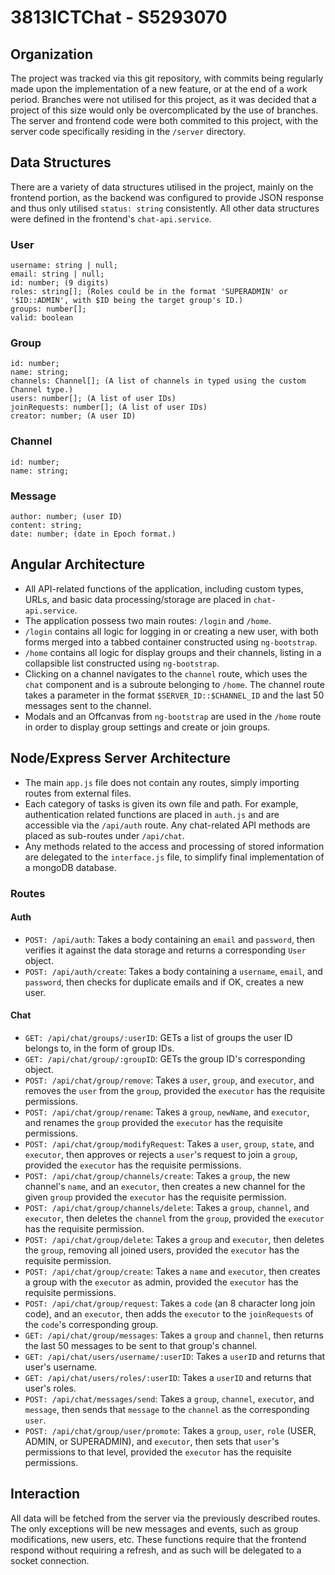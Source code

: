 # 3813ICTChat - S5293070
## Organization
The project was tracked via this git repository, with commits being regularly made upon the implementation of a new feature, or at the end of a work period. Branches were not utilised for this project, as it was decided that a project of this size would only be overcomplicated by the use of branches. The server and frontend code were both commited to this project, with the server code specifically residing in the `/server` directory.

## Data Structures
There are a variety of data structures utilised in the project, mainly on the frontend portion, as the backend was configured to provide JSON response and thus only utilised `status: string` consistently. All other data structures were defined in the frontend's `chat-api.service`.

### User
```
username: string | null;
email: string | null;
id: number; (9 digits)
roles: string[]; (Roles could be in the format 'SUPERADMIN' or '$ID::ADMIN', with $ID being the target group's ID.)
groups: number[];
valid: boolean
```

### Group
```
id: number;
name: string;
channels: Channel[]; (A list of channels in typed using the custom Channel type.)
users: number[]; (A list of user IDs)
joinRequests: number[]; (A list of user IDs)
creator: number; (A user ID)
```

### Channel
```
id: number;
name: string;
```

### Message
```
author: number; (user ID)
content: string;
date: number; (date in Epoch format.)
```

## Angular Architecture
- All API-related functions of the application, including custom types, URLs, and basic data processing/storage are placed in `chat-api.service`.
- The application possess two main routes: `/login` and `/home`.
- `/login` contains all logic for logging in or creating a new user, with both forms merged into a tabbed container constructed using `ng-bootstrap`.
- `/home` contains all logic for display groups and their channels, listing in a collapsible list constructed using `ng-bootstrap`.
- Clicking on a channel navigates to the `channel` route, which uses the `chat` component and is a subroute belonging to `/home`. The channel route takes a parameter in the format `$SERVER_ID::$CHANNEL_ID` and the last 50 messages sent to the channel.
- Modals and an Offcanvas from `ng-bootstrap` are used in the `/home` route in order to display group settings and create or join groups.

## Node/Express Server Architecture
- The main `app.js` file does not contain any routes, simply importing routes from external files.
- Each category of tasks is given its own file and path. For example, authentication related functions are placed in `auth.js` and are accessible via the `/api/auth` route. Any chat-related API methods are placed as sub-routes under `/api/chat`.
- Any methods related to the access and processing of stored information are delegated to the `interface.js` file, to simplify final implementation of a mongoDB database.

### Routes
#### Auth
- `POST: /api/auth`: Takes a body containing an `email` and `password`, then verifies it against the data storage and returns a corresponding `User` object.
- `POST: /api/auth/create`: Takes a body containing a `username`, `email`, and `password`, then checks for duplicate emails and if OK, creates a new user.

#### Chat
- `GET: /api/chat/groups/:userID`: GETs a list of groups the user ID belongs to, in the form of group IDs.
- `GET: /api/chat/group/:groupID`: GETs the group ID's corresponding object.
- `POST: /api/chat/group/remove`: Takes a `user`, `group`, and `executor`, and removes the `user` from the `group`, provided the `executor` has the requisite permissions.
- `POST: /api/chat/group/rename`: Takes a `group`, `newName`, and `executor`, and renames the `group` provided the `executor` has the requisite permissions.
- `POST: /api/chat/group/modifyRequest`: Takes a `user`, `group`, `state`, and `executor`, then approves or rejects a `user`'s request to join a `group`, provided the `executor` has the requisite permissions.
- `POST: /api/chat/group/channels/create`: Takes a `group`, the new channel's `name`, and an `executor`, then creates a new channel for the given `group` provided the `executor` has the requisite permission.
- `POST: /api/chat/group/channels/delete`: Takes a `group`, `channel`, and `executor`, then deletes the `channel` from the `group`, provided the `executor` has the requisite permission.
- `POST: /api/chat/group/delete`: Takes a `group` and `executor`, then deletes the `group`, removing all joined users, provided the `executor` has the requisite permission.
- `POST: /api/chat/group/create`: Takes a `name` and `executor`, then creates a group with the `executor` as admin, provided the `executor` has the requisite permissions.
- `POST: /api/chat/group/request`: Takes a `code` (an 8 character long join code), and an `executor`, then adds the `executor` to the `joinRequests` of the `code`'s corresponding group.
- `GET: /api/chat/group/messages`: Takes a `group` and `channel`, then returns the last 50 messages to be sent to that group's channel.
- `GET: /api/chat/users/username/:userID`: Takes a `userID` and returns that user's username.
- `GET: /api/chat/users/roles/:userID`: Takes a `userID` and returns that user's roles.
- `POST: /api/chat/messages/send`: Takes a `group`, `channel`, `executor`, and `message`, then sends that `message` to the `channel` as the corresponding `user`.
- `POST: /api/chat/group/user/promote`: Takes a `group`, `user`, `role` (USER, ADMIN, or SUPERADMIN), and `executor`, then sets that `user`'s permissions to that level, provided the `executor` has the requisite permissions.
  
## Interaction
All data will be fetched from the server via the previously described routes. The only exceptions will be new messages and events, such as group modifications, new users, etc. These functions require that the frontend respond without requiring a refresh, and as such will be delegated to a socket connection.
